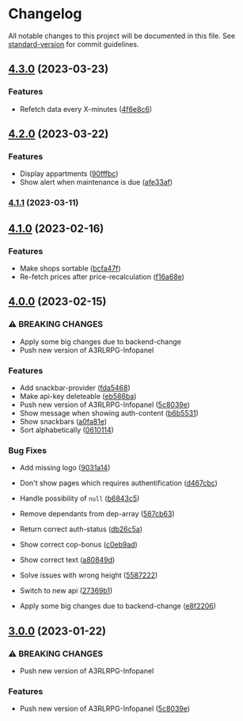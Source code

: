 # Changelog

All notable changes to this project will be documented in this file. See [standard-version](https://github.com/conventional-changelog/standard-version) for commit guidelines.

## [4.3.0](https://github.com/DulliAG/A3RLRPG-Infopanel/compare/v4.2.0...v4.3.0) (2023-03-23)


### Features

* Refetch data every X-minutes ([4f6e8c6](https://github.com/DulliAG/A3RLRPG-Infopanel/commit/4f6e8c65a1c105e1062d0601d0d7028d1c27c36a))

## [4.2.0](https://github.com/DulliAG/A3RLRPG-Infopanel/compare/v4.1.1...v4.2.0) (2023-03-22)


### Features

* Display appartments ([90fffbc](https://github.com/DulliAG/A3RLRPG-Infopanel/commit/90fffbc8cadc0be64b55f16cd64eac81ea4db4ce))
* Show alert when maintenance is due ([afe33af](https://github.com/DulliAG/A3RLRPG-Infopanel/commit/afe33af0d39a57f3a5abdc74289da2e8dff7d2a3))

### [4.1.1](https://github.com/DulliAG/A3RLRPG-Infopanel/compare/v4.1.0...v4.1.1) (2023-03-11)

## [4.1.0](https://github.com/DulliAG/A3RLRPG-Infopanel/compare/v4.0.0...v4.1.0) (2023-02-16)


### Features

* Make shops sortable ([bcfa47f](https://github.com/DulliAG/A3RLRPG-Infopanel/commit/bcfa47f565666cd693380a40913c9eae2b392d9c))
* Re-fetch prices after price-recalculation ([f16a68e](https://github.com/DulliAG/A3RLRPG-Infopanel/commit/f16a68e6f9fbbb75d4524470b5fb6bd10c26a205))

## [4.0.0](https://github.com/DulliAG/A3RLRPG-Infopanel/compare/v2.1.4...v4.0.0) (2023-02-15)


### ⚠ BREAKING CHANGES

* Apply some big changes due to backend-change
* Push new version of A3RLRPG-Infopanel

### Features

* Add snackbar-provider ([fda5468](https://github.com/DulliAG/A3RLRPG-Infopanel/commit/fda5468b45436e30602358e5615159dbad8746f9))
* Make api-key deleteable ([eb586ba](https://github.com/DulliAG/A3RLRPG-Infopanel/commit/eb586babd4b3481bdab199ffc8d073d2141b1399))
* Push new version of A3RLRPG-Infopanel ([5c8039e](https://github.com/DulliAG/A3RLRPG-Infopanel/commit/5c8039ea846ad1dad0b72bd1dce7886a32fa05d3))
* Show message when showing auth-content ([b6b5531](https://github.com/DulliAG/A3RLRPG-Infopanel/commit/b6b5531c96039ccf70b8c104e3a0cbfe128acfb5))
* Show snackbars ([a0fa81e](https://github.com/DulliAG/A3RLRPG-Infopanel/commit/a0fa81ed7a693ad651ea97accc6fb07e4faafd0e))
* Sort alphabetically ([0610114](https://github.com/DulliAG/A3RLRPG-Infopanel/commit/0610114038af70c6f302f8a720f370199cbe01f0))


### Bug Fixes

* Add missing logo ([9031a14](https://github.com/DulliAG/A3RLRPG-Infopanel/commit/9031a143ca52d94b953823867d6bcd006ef9d6b6))
* Don't show pages which requires authentification ([d467cbc](https://github.com/DulliAG/A3RLRPG-Infopanel/commit/d467cbce332f63ccdbe133e21d75b6ccf485f143))
* Handle possibility of `null` ([b6843c5](https://github.com/DulliAG/A3RLRPG-Infopanel/commit/b6843c54a1a72588e0de3ff01a916566953d4d8b))
* Remove dependants from dep-array ([587cb63](https://github.com/DulliAG/A3RLRPG-Infopanel/commit/587cb631ed24dcd244dd69e91c4c48c793ec39d6))
* Return correct auth-status ([db26c5a](https://github.com/DulliAG/A3RLRPG-Infopanel/commit/db26c5a7c2cbed4c48ad956e05a207c374f34151))
* Show correct cop-bonus ([c0eb9ad](https://github.com/DulliAG/A3RLRPG-Infopanel/commit/c0eb9ad4ef139a765638bfc3b6fae98072f1a6da))
* Show correct text ([a80849d](https://github.com/DulliAG/A3RLRPG-Infopanel/commit/a80849d3273c171889076b1f6140bdeb975b3190))
* Solve issues with wrong height ([5587222](https://github.com/DulliAG/A3RLRPG-Infopanel/commit/55872227b71d0ec7c1ba3096a1c0b9e941db5e61))
* Switch to new api ([27369b1](https://github.com/DulliAG/A3RLRPG-Infopanel/commit/27369b1be28d315bc5acfab0e141485490cc3662))


* Apply some big changes due to backend-change ([e8f2206](https://github.com/DulliAG/A3RLRPG-Infopanel/commit/e8f2206485ef54573767ec5e731fb44fef19e872))

## [3.0.0](https://github.com/DulliAG/A3RLRPG-Infopanel/compare/v2.1.4...v3.0.0) (2023-01-22)


### ⚠ BREAKING CHANGES

* Push new version of A3RLRPG-Infopanel

### Features

* Push new version of A3RLRPG-Infopanel ([5c8039e](https://github.com/DulliAG/A3RLRPG-Infopanel/commit/5c8039ea846ad1dad0b72bd1dce7886a32fa05d3))
